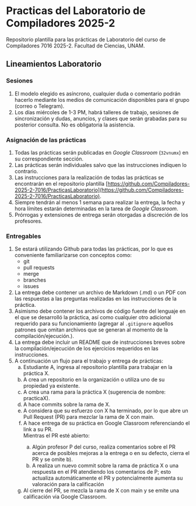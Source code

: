# Practicas del Laboratorio de Compiladores 2025-2
Repositorio plantilla para las prácticas de Laboratorio del curso de Compiladores 7016 2025-2. Facultad de Ciencias, UNAM.

## Lineamientos Laboratorio 

### Sesiones
1. El modelo elegido es asíncrono, cualquier duda o comentario podrán hacerlo mediante los medios de comunicación disponibles para el grupo (correo o Telegram).
2. Los días miércoles de 1-3 PM, habrá talleres de trabajo, sesiones de sincronización y dudas, anuncios, y clases que serán grabadas para su posterior consulta. No es obligatoria la asistencia.

### Asignación de las prácticas

1. Todas las prácticas serán publicadas en _Google Classroom_ (```32vnumx```) en su correspondiente sección.
2. Las prácticas serán individuales salvo que las instrucciones indiquen lo contrario.
3. Las instrucciones para la realización de todas las prácticas se encontrarán en el repositorio plantilla [https://github.com/Compiladores-2025-2-7016/PracticasLaboratorio](https://github.com/Compiladores-2025-2-7016/PracticasLaboratorio).
4. Siempre tendrán al menos 1 semana para realizar la entrega, la fecha y hora límites estarán determinadas en la tarea de _Google Classroom_.
5. Prórrogas y extensiones de entrega serán otorgadas a discreción de los profesores. 


### Entregables
1. Se estará utilizando Github para todas las prácticas, por lo que es conveniente familiarizarse con conceptos como:
    - git
    - pull requests
    - merge
    - branches
    - issues
2. La entrega debe contener un archivo de Markdown (.md) o un PDF con las respuestas a las preguntas realizadas en las instrucciones de la práctica.
3. Asimismo debe contener los archivos de código fuente del lenguaje en el que se desarrolló la práctica, así como cualquier otro adicional requerido para su funcionamiento (agregar al ```.gitignore``` aquellos patrones que omitan archivos que se generan al momento de la compilación/ejecución.).
4. La entrega debe incluir un README que de instrucciones breves sobre la compilación/ejecución de los ejercicios requeridos en las instrucciones. 
5. A continuación un flujo para el trabajo y entrega de prácticas:
   <ol type="a">
    <li>Estudiante A, ingresa al repositorio plantilla para trabajar en la práctica X.</li>
    <li>A crea un repositorio en la organización o utiliza uno de su propiedad ya existente.</li>
    <li>A crea una rama para la práctica X (sugerencia de nombre: practicaX).</li>
    <li>A hace commits sobre la rama de X.</li>
    <li>A considera que su esfuerzo con X ha terminado, por lo que abre un Pull Request (PR) para mezclar la rama de X con main. </li>
    <li>A hace entrega de su práctica en Google Classroom referenciando el link a su PR. </li>
     Mientras el PR esté abierto:
     <ol type="a"> 
      <li>Algún profesor P del curso, realiza comentarios sobre el PR acerca de posibles mejoras a la entrega o en su defecto, cierra el PR y se omite b). </li>
      <li>A realiza un nuevo commit sobre la rama de práctica X o una respuesta en el PR atendiendo los comentarios de P; esto actualiza automáticamente el PR y potencialmente aumenta su valoración para la calificación </li>
     </ol>
    <li>Al cierre del PR, se mezcla la rama de X con main y se emite una calificación via Google Classroom. </li>
   </ol>
  
### 
